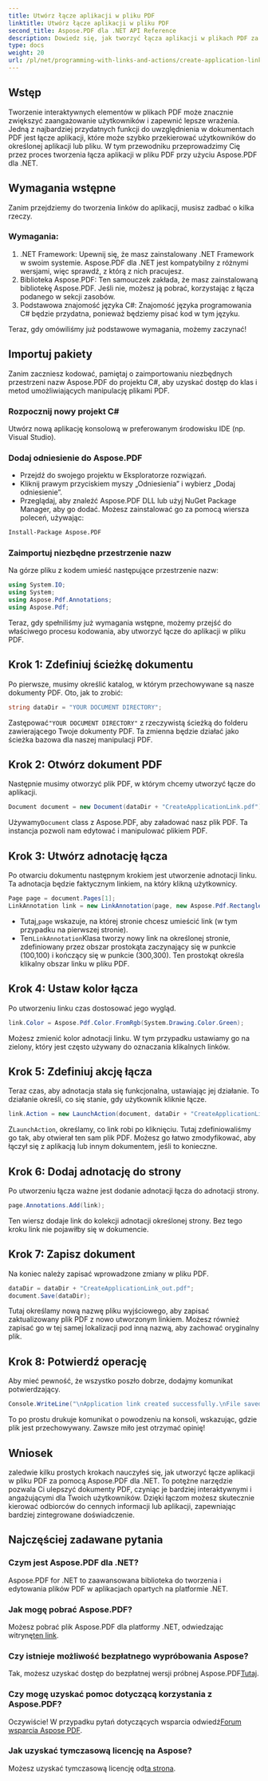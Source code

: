 ```yaml
---
title: Utwórz łącze aplikacji w pliku PDF
linktitle: Utwórz łącze aplikacji w pliku PDF
second_title: Aspose.PDF dla .NET API Reference
description: Dowiedz się, jak tworzyć łącza aplikacji w plikach PDF za pomocą Aspose.PDF dla .NET. Przewodnik krok po kroku, jak zwiększyć interaktywność w plikach PDF.
type: docs
weight: 20
url: /pl/net/programming-with-links-and-actions/create-application-link/
---
```

## Wstęp

Tworzenie interaktywnych elementów w plikach PDF może znacznie zwiększyć zaangażowanie użytkowników i zapewnić lepsze wrażenia. Jedną z najbardziej przydatnych funkcji do uwzględnienia w dokumentach PDF jest łącze aplikacji, które może szybko przekierować użytkowników do określonej aplikacji lub pliku. W tym przewodniku przeprowadzimy Cię przez proces tworzenia łącza aplikacji w pliku PDF przy użyciu Aspose.PDF dla .NET.

## Wymagania wstępne

Zanim przejdziemy do tworzenia linków do aplikacji, musisz zadbać o kilka rzeczy. 

### Wymagania:
1. .NET Framework: Upewnij się, że masz zainstalowany .NET Framework w swoim systemie. Aspose.PDF dla .NET jest kompatybilny z różnymi wersjami, więc sprawdź, z którą z nich pracujesz.
2. Biblioteka Aspose.PDF: Ten samouczek zakłada, że masz zainstalowaną bibliotekę Aspose.PDF. Jeśli nie, możesz ją pobrać, korzystając z łącza podanego w sekcji zasobów. 
3. Podstawowa znajomość języka C#: Znajomość języka programowania C# będzie przydatna, ponieważ będziemy pisać kod w tym języku.

Teraz, gdy omówiliśmy już podstawowe wymagania, możemy zaczynać!

## Importuj pakiety

Zanim zaczniesz kodować, pamiętaj o zaimportowaniu niezbędnych przestrzeni nazw Aspose.PDF do projektu C#, aby uzyskać dostęp do klas i metod umożliwiających manipulację plikami PDF.

### Rozpocznij nowy projekt C#
Utwórz nową aplikację konsolową w preferowanym środowisku IDE (np. Visual Studio).

### Dodaj odniesienie do Aspose.PDF
- Przejdź do swojego projektu w Eksploratorze rozwiązań.
- Kliknij prawym przyciskiem myszy „Odniesienia” i wybierz „Dodaj odniesienie”.
- Przeglądaj, aby znaleźć Aspose.PDF DLL lub użyj NuGet Package Manager, aby go dodać. Możesz zainstalować go za pomocą wiersza poleceń, używając:
```bash
Install-Package Aspose.PDF
```

### Zaimportuj niezbędne przestrzenie nazw
Na górze pliku z kodem umieść następujące przestrzenie nazw:
```csharp
using System.IO;
using System;
using Aspose.Pdf.Annotations;
using Aspose.Pdf;
```

Teraz, gdy spełniliśmy już wymagania wstępne, możemy przejść do właściwego procesu kodowania, aby utworzyć łącze do aplikacji w pliku PDF.

## Krok 1: Zdefiniuj ścieżkę dokumentu

Po pierwsze, musimy określić katalog, w którym przechowywane są nasze dokumenty PDF. Oto, jak to zrobić:

```csharp
string dataDir = "YOUR DOCUMENT DIRECTORY";
```

 Zastępować`"YOUR DOCUMENT DIRECTORY"` z rzeczywistą ścieżką do folderu zawierającego Twoje dokumenty PDF. Ta zmienna będzie działać jako ścieżka bazowa dla naszej manipulacji PDF.

## Krok 2: Otwórz dokument PDF

Następnie musimy otworzyć plik PDF, w którym chcemy utworzyć łącze do aplikacji.

```csharp
Document document = new Document(dataDir + "CreateApplicationLink.pdf");
```

 Używamy`Document` class z Aspose.PDF, aby załadować nasz plik PDF. Ta instancja pozwoli nam edytować i manipulować plikiem PDF.

## Krok 3: Utwórz adnotację łącza

Po otwarciu dokumentu następnym krokiem jest utworzenie adnotacji linku. Ta adnotacja będzie faktycznym linkiem, na który klikną użytkownicy.

```csharp
Page page = document.Pages[1];
LinkAnnotation link = new LinkAnnotation(page, new Aspose.Pdf.Rectangle(100, 100, 300, 300));
```

-  Tutaj,`page` wskazuje, na której stronie chcesz umieścić link (w tym przypadku na pierwszej stronie).
-  Ten`LinkAnnotation`Klasa tworzy nowy link na określonej stronie, zdefiniowany przez obszar prostokąta zaczynający się w punkcie (100,100) i kończący się w punkcie (300,300). Ten prostokąt określa klikalny obszar linku w pliku PDF.

## Krok 4: Ustaw kolor łącza

Po utworzeniu linku czas dostosować jego wygląd.

```csharp
link.Color = Aspose.Pdf.Color.FromRgb(System.Drawing.Color.Green);
```

Możesz zmienić kolor adnotacji linku. W tym przypadku ustawiamy go na zielony, który jest często używany do oznaczania klikalnych linków.

## Krok 5: Zdefiniuj akcję łącza

Teraz czas, aby adnotacja stała się funkcjonalna, ustawiając jej działanie. To działanie określi, co się stanie, gdy użytkownik kliknie łącze.

```csharp
link.Action = new LaunchAction(document, dataDir + "CreateApplicationLink.pdf");
```

 Z`LaunchAction`, określamy, co link robi po kliknięciu. Tutaj zdefiniowaliśmy go tak, aby otwierał ten sam plik PDF. Możesz go łatwo zmodyfikować, aby łączył się z aplikacją lub innym dokumentem, jeśli to konieczne.

## Krok 6: Dodaj adnotację do strony

Po utworzeniu łącza ważne jest dodanie adnotacji łącza do adnotacji strony.

```csharp
page.Annotations.Add(link);
```

Ten wiersz dodaje link do kolekcji adnotacji określonej strony. Bez tego kroku link nie pojawiłby się w dokumencie.

## Krok 7: Zapisz dokument

Na koniec należy zapisać wprowadzone zmiany w pliku PDF.

```csharp
dataDir = dataDir + "CreateApplicationLink_out.pdf";
document.Save(dataDir);
```

Tutaj określamy nową nazwę pliku wyjściowego, aby zapisać zaktualizowany plik PDF z nowo utworzonym linkiem. Możesz również zapisać go w tej samej lokalizacji pod inną nazwą, aby zachować oryginalny plik.

## Krok 8: Potwierdź operację

Aby mieć pewność, że wszystko poszło dobrze, dodajmy komunikat potwierdzający.

```csharp
Console.WriteLine("\nApplication link created successfully.\nFile saved at " + dataDir);
```

To po prostu drukuje komunikat o powodzeniu na konsoli, wskazując, gdzie plik jest przechowywany. Zawsze miło jest otrzymać opinię!

## Wniosek

zaledwie kilku prostych krokach nauczyłeś się, jak utworzyć łącze aplikacji w pliku PDF za pomocą Aspose.PDF dla .NET. To potężne narzędzie pozwala Ci ulepszyć dokumenty PDF, czyniąc je bardziej interaktywnymi i angażującymi dla Twoich użytkowników. Dzięki łączom możesz skutecznie kierować odbiorców do cennych informacji lub aplikacji, zapewniając bardziej zintegrowane doświadczenie.

## Najczęściej zadawane pytania

### Czym jest Aspose.PDF dla .NET?  
Aspose.PDF for .NET to zaawansowana biblioteka do tworzenia i edytowania plików PDF w aplikacjach opartych na platformie .NET.

### Jak mogę pobrać Aspose.PDF?  
 Możesz pobrać plik Aspose.PDF dla platformy .NET, odwiedzając witrynę[ten link](https://releases.aspose.com/pdf/net/).

### Czy istnieje możliwość bezpłatnego wypróbowania Aspose?  
 Tak, możesz uzyskać dostęp do bezpłatnej wersji próbnej Aspose.PDF[Tutaj](https://releases.aspose.com/).

### Czy mogę uzyskać pomoc dotyczącą korzystania z Aspose.PDF?  
 Oczywiście! W przypadku pytań dotyczących wsparcia odwiedź[Forum wsparcia Aspose PDF](https://forum.aspose.com/c/pdf/10).

### Jak uzyskać tymczasową licencję na Aspose?  
 Możesz uzyskać tymczasową licencję od[ta strona](https://purchase.aspose.com/temporary-license/).